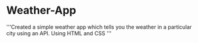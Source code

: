 # Weather-App
'''Created a simple weather app which tells you the weather in a particular city using an API. Using HTML and CSS '''
